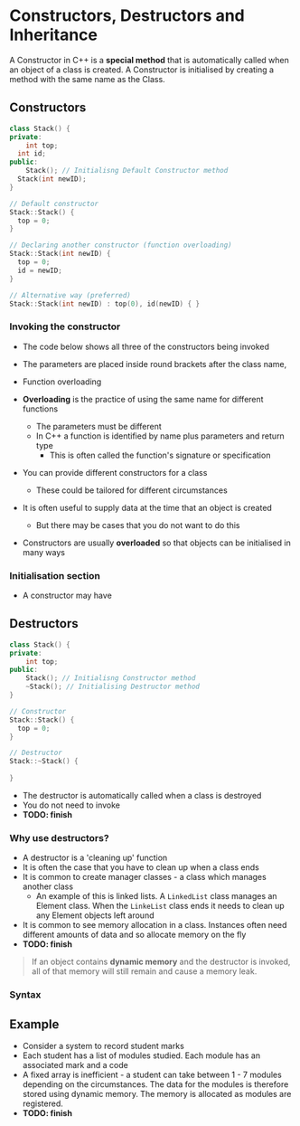 # Constructors, Destructors and Inheritance

A Constructor in C++ is a **special method** that is automatically called when an object of a class is created. A Constructor is initialised by creating a method with the same name as the Class.

## Constructors

```C++
class Stack() {
private:
	int top;
  int id;
public:
	Stack(); // Initialisng Default Constructor method
  Stack(int newID);
}

// Default constructor
Stack::Stack() {
  top = 0;
}

// Declaring another constructor (function overloading)
Stack::Stack(int newID) {
  top = 0;
  id = newID;
}

// Alternative way (preferred)
Stack::Stack(int newID) : top(0), id(newID) { }
```

### Invoking the constructor

- The code below shows all three of the constructors being invoked
- The parameters are placed inside round brackets after the class name,
- Function overloading

- **Overloading** is the practice of using the same name for different functions
  - The parameters must be different
  - In C++ a function is identified by name plus parameters and return type
    - This is often called the function's signature or specification
- You can provide different constructors for a class
  - These could be tailored for different circumstances
- It is often useful to supply data at the time that an object is created
  - But there may be cases that you do not want to do this
- Constructors are usually **overloaded** so that objects can be initialised in many ways

### Initialisation section 

- A constructor may have

## Destructors

```C++
class Stack() {
private:
	int top;
public:
	Stack(); // Initialisng Constructor method
 	~Stack(); // Initialising Destructor method
} 

// Constructor
Stack::Stack() {
  top = 0;
}

// Destructor
Stack::~Stack() {
  
}
```

- The destructor is automatically called when a class is destroyed
- You do not need to invoke 
- **TODO: finish**

### Why use destructors?

- A destructor is a 'cleaning up' function
- It is often the case that you have to clean up when a class ends
- It is common to create manager classes - a class which manages another class
  - An example of this is linked lists. A `LinkedList` class manages an Element class. When the `LinkeList` class ends it needs to clean up any Element objects left around
- It is common to see memory allocation in a class. Instances often need different amounts of data and so allocate memory on the fly
- **TODO: finish**

> If an object contains **dynamic memory** and the destructor is invoked, all of that memory will still remain and cause a memory leak.

### Syntax



## Example

- Consider a system to record student marks
- Each student has a list of modules studied. Each module has an associated mark and a code
- A fixed array is inefficient - a student can take between 1 - 7 modules depending on the circumstances. The data for the modules is therefore stored using dynamic memory. The memory is allocated as modules are registered.
- **TODO: finish**

